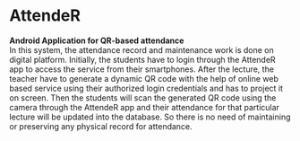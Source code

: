 # AttendeR
**Android Application for QR-based attendance** </br>
In this system, the attendance record and maintenance work is done on digital
platform. Initially, the students have to login through the AttendeR app to access the service
from their smartphones. After the lecture, the teacher have to generate a dynamic QR code
with the help of online web based service using their authorized login credentials and has to
project it on screen. Then the students will scan the generated QR code using the camera
through the AttendeR app and their attendance for that particular lecture will be updated into
the database. So there is no need of maintaining or preserving any physical record for
attendance.
